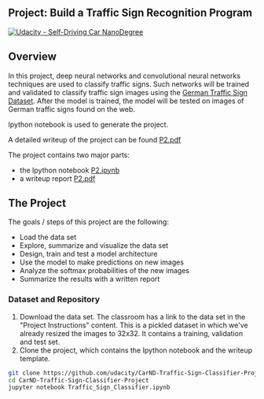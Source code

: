 ## Project: Build a Traffic Sign Recognition Program
[![Udacity - Self-Driving Car NanoDegree](https://s3.amazonaws.com/udacity-sdc/github/shield-carnd.svg)](http://www.udacity.com/drive)

Overview
---
In this project, deep neural networks and convolutional neural networks techniques are used to classify traffic signs. Such networks will be trained and validated to classify traffic sign images using the [German Traffic Sign Dataset](http://benchmark.ini.rub.de/?section=gtsrb&subsection=dataset). After the model is trained, the model will be tested on images of German traffic signs found on the web.

Ipython notebook is used to generate the project.

A detailed writeup of the project can be found [P2.pdf](https://github.com/araptig/CarND-term1-project2-Traffic-Sign-Classifier/blob/master/P2.pdf)

The project contains two major parts: 
* the Ipython notebook [P2.ipynb](https://github.com/araptig/CarND-term1-project2-Traffic-Sign-Classifier/blob/master/P2.ipynb)
* a writeup report [P2.pdf](https://github.com/araptig/CarND-term1-project2-Traffic-Sign-Classifier/blob/master/P2.pdf)

The Project
---
The goals / steps of this project are the following:
* Load the data set
* Explore, summarize and visualize the data set
* Design, train and test a model architecture
* Use the model to make predictions on new images
* Analyze the softmax probabilities of the new images
* Summarize the results with a written report


### Dataset and Repository

1. Download the data set. The classroom has a link to the data set in the "Project Instructions" content. This is a pickled dataset in which we've already resized the images to 32x32. It contains a training, validation and test set.
2. Clone the project, which contains the Ipython notebook and the writeup template.
```sh
git clone https://github.com/udacity/CarND-Traffic-Sign-Classifier-Project
cd CarND-Traffic-Sign-Classifier-Project
jupyter notebook Traffic_Sign_Classifier.ipynb
```
